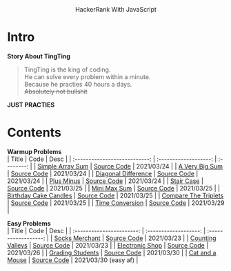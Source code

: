 <center>HackerRank With JavaScript</center >

# Intro 
**Story About TingTing**
> TingTing is the king of coding.  
He can solve every problem within a minute.  
Because he practies 40 hours a days.  
~~Absolutely not bullshit~~

**JUST PRACTIES**  
# Contents  
**Warmup Problems**  
|             Title             |         Code          |    Desc    |
| :---------------------------: | :-------------------: | :--------: |
|   [Simple Array Sum][2web]    | [Source Code][2code]  | 2021/03/24 |
|    [A Very Big Sum][3web]     | [Source Code][2code]  | 2021/03/24 |
|  [Diagonal Difference][4web]  | [Source Code][4code]  | 2021/03/24 |
|      [Plus Minus][5web]       | [Source Code][5code]  | 2021/03/24 |
|      [Stair Case][6web]       | [Source Code][6code]  | 2021/03/25 |
|     [Mini Max Sum][7web]      | [Source Code][7code]  | 2021/03/25 |
| [Birthday Cake Candles][8web] | [Source Code][8code]  | 2021/03/25 |
| [Compare The Triplets][9web]  | [Source Code][9code]  | 2021/03/25 |
|   [Time Conversion][12web]    | [Source Code][12code] | 2021/03/29 |



**Easy Problems**  
|           Title           |         Code          |         Desc         |
| :-----------------------: | :-------------------: | :------------------: |
|  [Socks Merchant][1web]   | [Source Code][1code]  |      2021/03/23      |
| [Counting Valleys][10web] | [Source Code][10code] |      2021/03/23      |
| [Electronic Shop][11web]  | [Source Code][11code] |      2021/03/26      |
| [Grading Students][13web] | [Source Code][13code] |      2021/03/30      |
| [Cat and a Mouse][14code] | [Source Code][14code] | 2021/03/30 (easy af) |



<!-- URL Below -->
[1web]:https://www.hackerrank.com/challenges/sock-merchant/problem
[1code]:./src/easy/socksMerchant.js

[2web]:https://www.hackerrank.com/challenges/simple-array-sum/problem
[2code]:./src/warmup/simpleArraySum.js

[3web]:https://www.hackerrank.com/challenges/a-very-big-sum/problem

[4web]:https://www.hackerrank.com/challenges/diagonal-difference/problem
[4code]:./src/warmup/diagonalDifference.js

[5web]:https://www.hackerrank.com/challenges/plus-minus/problem
[5code]:./src/warmup/plusMinus.js

[6web]:https://www.hackerrank.com/challenges/staircase/problem
[6code]:./src/warmup/stairCase.js

[7web]:https://www.hackerrank.com/challenges/mini-max-sum/problem
[7code]:./src/warmup/miniMaxSum.js

[8web]:https://www.hackerrank.com/challenges/birthday-cake-candles/problem
[8code]:./src/warmup/birthdayCakeCandles.js

[9web]:https://www.hackerrank.com/challenges/compare-the-triplets/problem
[9code]:./src/warmup/compareTheTriplets.js

[10web]:https://www.hackerrank.com/challenges/counting-valleys/problem
[10code]:./src/easy/countingValleys.js

[11web]:https://www.hackerrank.com/challenges/electronics-shop/problem
[11code]:./src/easy/electronicsShop.js

[12web]:https://www.hackerrank.com/challenges/time-conversion/problem
[12code]:./src/warmup/timeConversion.js

[13web]:https://www.hackerrank.com/challenges/grading/problem
[13code]:./src/easy/gradingStudents.js

[14web]:https://www.hackerrank.com/challenges/cats-and-a-mouse/problem
[14code]:./src/easy/catAndMouse.js